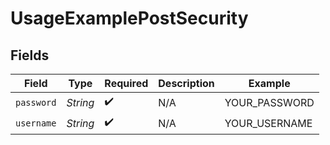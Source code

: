 # UsageExamplePostSecurity


## Fields

| Field              | Type               | Required           | Description        | Example            |
| ------------------ | ------------------ | ------------------ | ------------------ | ------------------ |
| `password`         | *String*           | :heavy_check_mark: | N/A                | YOUR_PASSWORD      |
| `username`         | *String*           | :heavy_check_mark: | N/A                | YOUR_USERNAME      |